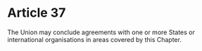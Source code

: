 # Article 37
The Union may conclude agreements with one or more States or international organisations in areas covered by this Chapter.